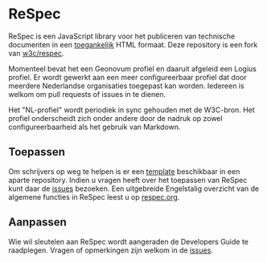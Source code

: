# ReSpec

ReSpec is een JavaScript library voor het publiceren van technische documenten in een [toegankelijk](https://digitaaltoegankelijk.pleio.nl/cms/view/649ed793-7f0d-4676-bb10-f66fbd8a13c6/digitale-toegankelijkheid-bij-geonovum) HTML formaat. Deze repository is een fork van [w3c/respec](https://github.com/w3c/respec).

Momenteel bevat het een Geonovum profiel en daaruit afgeleid een Logius profiel. Er wordt gewerkt aan een meer configureerbaar profiel dat door meerdere Nederlandse organisaties toegepast kan worden. Iedereen is welkom om pull requests of issues in te dienen.

Het "NL-profiel" wordt periodiek in sync gehouden met de W3C-bron. Het profiel onderscheidt zich onder andere door de nadruk op zowel configureerbaarheid als het gebruik van Markdown.

## Toepassen

Om schrijvers op weg te helpen is er een [template](https://github.com/Logius-standaarden/respec-template) beschikbaar in een aparte repository. Indien u vragen heeft over het toepassen van ReSpec kunt daar de [issues](https://github.com/Logius-standaarden/ReSpec-template/issues?q=) bezoeken. Een uitgebreide Engelstalig overzicht van de algemene functies in ReSpec leest u op [respec.org](https://respec.org/docs/).

## Aanpassen

Wie wil sleutelen aan ReSpec wordt aangeraden de Developers Guide te raadplegen. Vragen of opmerkingen zijn welkom in de [issues](https://github.com/Logius-standaarden/respec/issues).
